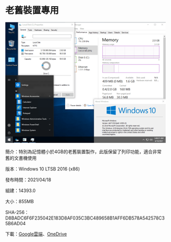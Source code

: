 # 老舊裝置專用

![Win10_LTSB_(14393.0)_x86_20210418.png](/preview/Win10_LTSB_(14393.0)_x86_20210418.png)

簡介：特別為記憶體小於4GB的老舊裝置製作，此版保留了列印功能，適合非常舊的文書機使用

版本：Windows 10 LTSB 2016 (x86)

發布時間：2021/04/18

組建：14393.0

大小：855MB

SHA-256：D8BADC6F6F235042E183D8AF035C3BC489658B1AFF6DB578A542578C35B6AD04

下載：[Google雲端](http://tiny.cc/w10_ltsb_x86_20210418)、[OneDrive](http://tiny.cc/w10_ltsb_x86_20210418_o)
